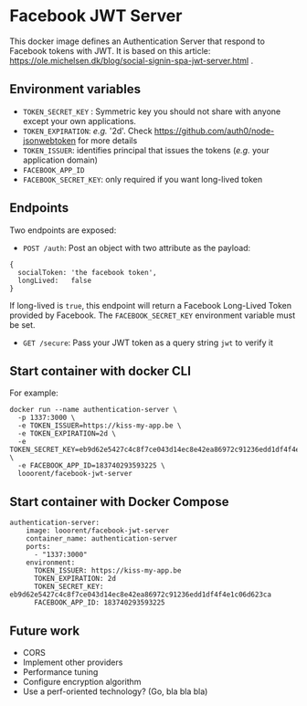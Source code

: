 # Facebook JWT Server

This docker image defines an Authentication Server that respond to Facebook tokens with JWT.
It is based on this article: https://ole.michelsen.dk/blog/social-signin-spa-jwt-server.html .

## Environment variables

* `TOKEN_SECRET_KEY` : Symmetric key you should not share with anyone except your own applications.
* `TOKEN_EXPIRATION`: _e.g._ '2d'. Check https://github.com/auth0/node-jsonwebtoken for more details
* `TOKEN_ISSUER`: identifies principal that issues the tokens (_e.g._ your application domain)
* `FACEBOOK_APP_ID`
* `FACEBOOK_SECRET_KEY`: only required if you want long-lived token

## Endpoints

Two endpoints are exposed:
* `POST /auth`: Post an object with two attribute as the payload:
```
{
  socialToken: 'the facebook token',
  longLived:   false
}
```

If long-lived is `true`, this endpoint will return a Facebook Long-Lived Token provided by Facebook. The `FACEBOOK_SECRET_KEY` environment variable must be set.

* `GET /secure`: Pass your JWT token as a query string `jwt` to verify it

## Start container with docker CLI

For example:

```
docker run --name authentication-server \
  -p 1337:3000 \
  -e TOKEN_ISSUER=https://kiss-my-app.be \
  -e TOKEN_EXPIRATION=2d \
  -e TOKEN_SECRET_KEY=eb9d62e5427c4c8f7ce043d14ec8e42ea86972c91236edd1df4f4e1c06d623ca \
  -e FACEBOOK_APP_ID=183740293593225 \
  looorent/facebook-jwt-server
```

## Start container with Docker Compose

```
authentication-server:
    image: looorent/facebook-jwt-server
    container_name: authentication-server
    ports:
      - "1337:3000"
    environment:
      TOKEN_ISSUER: https://kiss-my-app.be
      TOKEN_EXPIRATION: 2d
      TOKEN_SECRET_KEY: eb9d62e5427c4c8f7ce043d14ec8e42ea86972c91236edd1df4f4e1c06d623ca
      FACEBOOK_APP_ID: 183740293593225
```

## Future work

* CORS
* Implement other providers
* Performance tuning
* Configure encryption algorithm
* Use a perf-oriented technology? (Go, bla bla bla)
